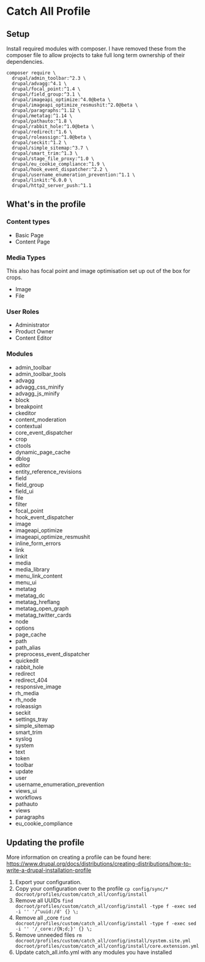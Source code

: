 # Catch All Profile

## Setup
Install required modules with composer. I have removed these from the composer file to allow projects to take full long term ownership of their dependencies.
````
composer require \
  drupal/admin_toolbar:^2.3 \
  drupal/advagg:^4.1 \
  drupal/focal_point:^1.4 \
  drupal/field_group:^3.1 \
  drupal/imageapi_optimize:^4.0@beta \
  drupal/imageapi_optimize_resmushit:^2.0@beta \
  drupal/paragraphs:^1.12 \
  drupal/metatag:^1.14 \
  drupal/pathauto:^1.8 \
  drupal/rabbit_hole:^1.0@beta \
  drupal/redirect:^1.6 \
  drupal/roleassign:^1.0@beta \
  drupal/seckit:^1.2 \
  drupal/simple_sitemap:^3.7 \
  drupal/smart_trim:^1.3 \
  drupal/stage_file_proxy:^1.0 \
  drupal/eu_cookie_compliance:^1.9 \
  drupal/hook_event_dispatcher:^2.2 \
  drupal/username_enumeration_prevention:^1.1 \
  drupal/linkit:^6.0.0 \
  drupal/http2_server_push:^1.1
````

## What's in the profile
### Content types
- Basic Page
- Content Page

### Media Types
This also has focal point and image optimisation set up out of the box for crops.
- Image
- File

### User Roles
- Administrator
- Product Owner
- Content Editor

### Modules
- admin_toolbar
- admin_toolbar_tools
- advagg
- advagg_css_minify
- advagg_js_minify
- block
- breakpoint
- ckeditor
- content_moderation
- contextual
- core_event_dispatcher
- crop
- ctools
- dynamic_page_cache
- dblog
- editor
- entity_reference_revisions
- field
- field_group
- field_ui
- file
- filter
- focal_point
- hook_event_dispatcher
- image
- imageapi_optimize
- imageapi_optimize_resmushit
- inline_form_errors
- link
- linkit
- media
- media_library
- menu_link_content
- menu_ui
- metatag
- metatag_dc
- metatag_hreflang
- metatag_open_graph
- metatag_twitter_cards
- node
- options
- page_cache
- path
- path_alias
- preprocess_event_dispatcher
- quickedit
- rabbit_hole
- redirect
- redirect_404
- responsive_image
- rh_media
- rh_node
- roleassign
- seckit
- settings_tray
- simple_sitemap
- smart_trim
- syslog
- system
- text
- token
- toolbar
- update
- user
- username_enumeration_prevention
- views_ui
- workflows
- pathauto
- views
- paragraphs
- eu_cookie_compliance

## Updating the profile
More information on creating a profile can be found here: https://www.drupal.org/docs/distributions/creating-distributions/how-to-write-a-drupal-installation-profile

1. Export your configuration.
2. Copy your configuration over to the profile `cp config/sync/* docroot/profiles/custom/catch_all/config/install`
3. Remove all UUIDs `find docroot/profiles/custom/catch_all/config/install -type f -exec sed -i '' '/^uuid:/d' {} \;`
4. Remove all _core `find docroot/profiles/custom/catch_all/config/install -type f -exec sed -i '' '/_core:/{N;d;}' {} \;`
5. Remove unneeded files `rm docroot/profiles/custom/catch_all/config/install/system.site.yml docroot/profiles/custom/catch_all/config/install/core.extension.yml`
6. Update catch_all.info.yml with any modules you have installed
